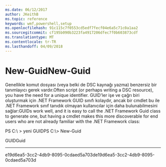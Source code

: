 ```yaml
---
ms.date: 06/12/2017
author: JKeithB
ms.topic: reference
keywords: wmf,powershell,setup
ms.openlocfilehash: 91c115c7f0553cd5edf7fecf04e6a5c71c0a1aa2
ms.sourcegitcommit: cf195b090b3223fa4917206dfec7f0b603873cdf
ms.translationtype: MT
ms.contentlocale: tr-TR
ms.lasthandoff: 04/09/2018
---
```

# <a name="new-guid"></a><span data-ttu-id="beb61-102">New-Guid</span><span class="sxs-lookup"><span data-stu-id="beb61-102">New-Guid</span></span>
<span data-ttu-id="beb61-103">Genellikle komut dosyası (veya belki de DSC kaynağı yazma) benzersiz bir tanımlayıcı gerek vardır.</span><span class="sxs-lookup"><span data-stu-id="beb61-103">Often script (or perhaps writing a DSC resource), you have the need for a unique identifier.</span></span> <span data-ttu-id="beb61-104">GUID'ler işe ve çağrı biri oluşturmak için .NET Framework GUID sınıfı kolaydır, ancak bir cmdlet bu ile .NET Framework sınıf tanıdık olmayan kullanıcılar için daha bulunabilmesini sağlar:</span><span class="sxs-lookup"><span data-stu-id="beb61-104">GUIDs work well, and it is easy to call the .NET Framework Guid class to generate one, but having a cmdlet makes this more discoverable for end users who are not already familiar with the .NET Framework class:</span></span>

<span data-ttu-id="beb61-105">PS C:\\ &gt; yeni GUID</span><span class="sxs-lookup"><span data-stu-id="beb61-105">PS C:\\&gt; New-Guid</span></span>

<span data-ttu-id="beb61-106">GUID</span><span class="sxs-lookup"><span data-stu-id="beb61-106">Guid</span></span>

----

<span data-ttu-id="beb61-107">e19d6ea5-3cc2-4db9-8095-0cdaed5a703d</span><span class="sxs-lookup"><span data-stu-id="beb61-107">e19d6ea5-3cc2-4db9-8095-0cdaed5a703d</span></span>